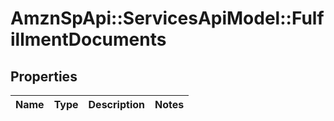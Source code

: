 # AmznSpApi::ServicesApiModel::FulfillmentDocuments

## Properties
Name | Type | Description | Notes
------------ | ------------- | ------------- | -------------

